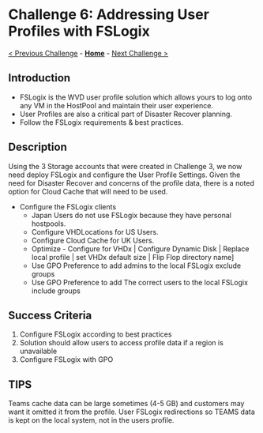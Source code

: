 # Challenge 6: Addressing User Profiles with FSLogix

[< Previous Challenge](./05-Create-Configure-HostPools.md) - **[Home](../README.md)** - [Next Challenge >](./07-Install-Configure-Apps.md)

## Introduction

- FSLogix is the WVD user profile solution which allows yours to log onto any VM in the HostPool and maintain their user experience.  
- User Profiles are also a critical part of Disaster Recover planning.  
- Follow the FSLogix requirements & best practices.

## Description

Using the 3 Storage accounts that were created in Challenge 3, we now need deploy FSLogix and configure the User Profile Settings. Given the need for Disaster Recover and concerns of the profile data, there is a noted option for Cloud Cache that will need to be used.

- Configure the FSLogix clients
    - Japan Users do not use FSLogix because they have personal hostpools.  
    - Configure VHDLocations for US Users.
    - Configure Cloud Cache for UK Users.  
    - Optimize - Configure for VHDx | Configure Dynamic Disk | Replace local profile | set VHDx default size | Flip Flop directory name]
    - Use GPO Preference to add admins to the local FSLogix exclude groups
    - Use GPO Preference to add The correct users to the local FSLogix include groups

## Success Criteria

1. Configure FSLogix according to best practices  
2. Solution should allow users to access profile data if a region is unavailable
3. Configure FSLogix with GPO

## TIPS

Teams cache data can be large sometimes (4-5 GB) and customers may want it omitted it from the profile. User FSLogix redirections so TEAMS data is kept on the local system, not in the users profile.
